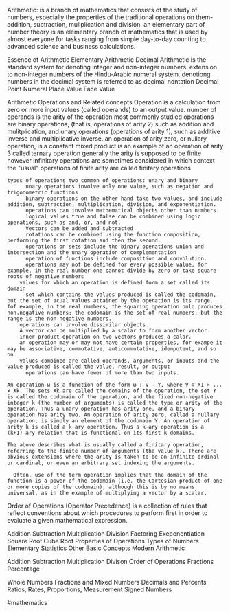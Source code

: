Arithmetic: is a branch of mathematics that consists of the study of numbers, especially the properties of the traditional operations on them-addition, subtraction, muliplication and division.
an elementary part of number theory 
is an elementary branch of mathematics that is used by almost everyone for tasks ranging from simple day-to-day counting to advanced science and business calculations.


Essence of Arithmetic
  Elementary Arithmetic
  Decimal Arithmetic is the standard system for denoting integer and non-integer numbers.
    extension to non-integer numbers of the Hindu-Arabic numeral system.
    denotiong numbers in the decimal system is referred to as decimal nontation
  Decimal Point
  Numeral
  Place Value
  Face Value

Arithmetic Operations and Related concepts
  Operation is a calculation from zero or more input values (called operands) to an output value.
    number of operands is the arity of the operation
    most commonly studied operations are binary operations, (that is, operations of arity 2) such as addition and mulitplication, and unary operations (operations of arity 1), such as additive inverse and multiplicative inverse.
    an operation of arity zero, or nullary operation, is a constant
    mixed product is an example of an operation of arity 3 called ternary operation
    generally the arity is supposed to be finite
    however infinitary operations are sometimes considered in which context the "usual" operations of finite arity are called finitary operations
      
    types of operations two common of operations: unary and binary
          unary operations involve only one value, such as negation and trigonometric functions
          binary operations on the other hand take two values, and include addition, subtraction, multiplication, division, and exponentiation.
          operations can involve mathematical objects other than numbers.
          logical values true and false can be combined using logic operations, such as and, or, and not. 
          Vectors can be added and subtracted
          rotations can be combined using the function composition, performing the first rotation and then the second.
          operations on sets include the binary operations union and intersection and the unary operation of complementation
          operation of functions include composition and convolution.
          operations may not be defined for every possible value, for example, in the real number one cannot divide by zero or take square roots of negative numbers
        values for which an operation is defined form a set called its domain
          set which contains the values produced is called the codomain, but the set of acual values attained by the operation is its range. fof example, in the real numbers, the squaring operation onlq produces non.negative numbers; the codomain is the set of real numbers, but the range is the non-negative numbers.
        operations can involve dissimilar objects. 
        A vector can be multiplied by a scalar to form another vector.
        inner product operation on two vectors produces a calar. 
        an operation may or may not have certain properties, for exampe it may be associative, commutative, anticommutative, idempotent, and so on
        values combined are called operands, arguments, or inputs and the value produced is called the value, result, or output
          operations can have fewer of more than two inputs.
              
    An operation ω is a function of the form ω : V → Y, where V ⊂ X1 × ... × Xk. The sets Xk are called the domains of the operation, the set Y is called the codomain of the operation, and the fixed non-negative integer k (the number of arguments) is called the type or arity of the operation. Thus a unary operation has arity one, and a binary operation has arity two. An operation of arity zero, called a nullary operation, is simply an element of the codomain Y. An operation of arity k is called a k-ary operation. Thus a k-ary operation is a (k+1)-ary relation that is functional on its first k domains.
      
    The above describes what is usually called a finitary operation, referring to the finite number of arguments (the value k). There are obvious extensions where the arity is taken to be an infinite ordinal or cardinal, or even an arbitrary set indexing the arguments.
      
      Often, use of the term operation implies that the domain of the function is a power of the codomain (i.e. the Cartesian product of one or more copies of the codomain), although this is by no means universal, as in the example of multiplying a vector by a scalar.
  
  Order of Operations (Operator Precedence) is a collection of rules that reflect conventions about which procedures to perform first in order to evaluate a given mathematical expression.
  
  Addition
  Subtraction
  Multiplication
  Division
  Factoring
  Exeponentiation
  Square Root
  Cube Root 
  Properties of Operations
Types of Numbers
Elementary Statistics
Other Basic Concepts
Modern Arithmetic






Addition
Subtraction
Multiplication
Divison
Order of Operations
Fractions
Percentage


Whole Numbers 
Fractions and Mixed Numbers
Decimals and Percents
Ratios, Rates, Proportions, Measurement
Signed Numbers

  #mathematics
